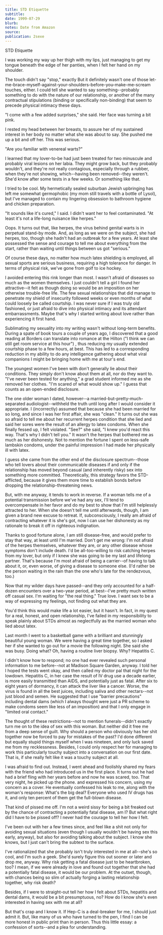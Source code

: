 ```yaml
---
title: STD Etiquette
subtitle:
date: 1999-07-29
blurb:
notes: Date from Amazon
source:
publication: 2sexe
---
```


STD Etiquette

I was working my way up her thigh with my lips, just managing to get my tongue beneath the edge of her panties, when I felt her hand on my shoulder.

The touch didn't say "stop," exactly But it definitely wasn't one of those let-me-brace-myself-against-your-shoulders-before-you-make-me-scream touches, either. I could tell she wanted to say something--probably something to do with the nature of our relationship, or another of the many contractual stipulations (binding or specifically non-binding) that seem to precede physical intimacy these days.

"I come with a few added surprises," she said. Her face was turning a bit pink.

I rested my head between her breasts, to assure her of my sustained interest in her body no matter what she was about to say. She pushed me up a bit and off her. This was serious.

"Are you familiar with venereal warts?"

I learned that my lover-to-be had just been treated for two minuscule and probably viral lesions on her labia. They might grow back, but they probably wouldn't, and they're not really contagious, especially through a rubber, when they're not showing, which--having been removed--they weren't. She'd know after some tests in a few weeks. Or something like that.

I tried to be cool. My hermetically sealed suburban Jewish upbringing has left me somewhat germophobic (my mom still travels with a bottle of Lysol), but I've managed to contain my lingering obsession to bathroom hygiene and chicken preparation.

"It sounds like it's cured," I said. I didn't want her to feel contaminated. "At least it's not a life-long nuisance like herpes."

Oops. It turns out that, like herpes, the virus behind genital warts is in perpetual stand-by mode. And, as long as we were on the subject, she had herpes, too, though she hadn't had an outbreak for a few years. At least she possessed the sense and courage to tell me about everything from the start, rather than waiting until things between us got "serious."

Of course these days, no matter how much latex shielding is employed, all sexual sports are serious business, requiring a high tolerance for danger. In terms of physical risk, we've gone from golf to ice hockey.

I avoided entering this rink longer than most. I wasn't afraid of diseases so much as the women themselves. I just couldn't tell a girl I found her attractive--it felt as though doing so would be an imposition on her otherwise trouble-free life. The few sexual relationships that did manage to penetrate my shield of insecurity followed weeks or even months of what could loosely be called courtship. I was never sure if I was truly old fashioned, or just afraid to dive into physical intimacy and its attendant embarrassments. Maybe that's why I started writing about love rather than experiencing it first hand.

Sublimating my sexuality into my writing wasn't without long-term benefits. During a spate of book tours a couple of years ago, I discovered that a good reading at Borders can translate into romance at the Hilton ("I think we can still get room service at this hour") , thus reducing my usually extended courtship phase to a few hours, at best. This has led to a corresponding reduction in my ability to do any intelligence gathering about what viral companions I might be bringing home with me at tour's end.

The youngest women I've been with don't generally lie about their conditions. They simply don't know about them at all, nor do they want to. "I've never been tested for anything," a grad student informed me as she removed her clothes. "I'm scared of what would show up." I guess that counts as an open-ended disclosure.

The one older woman I dated, however--a married-but-pretty-much-separated audiologist--withheld the truth until long after I would consider it appropriate. I (incorrectly) assumed that because she had been married for so long, and since I was her first affair, she was "clean." It turns out she was so afraid to tell me about her recurrent herpes condition that she lied and said her sores were the result of an allergy to latex condoms. When she finally fessed up, I felt violated. "See?" she said, "I knew you'd react this way. That's why I didn't tell you." It wasn't the herpes that bothered me as much as her dishonesty. Not to mention the fortune I spent on less-safe lambskin condoms, under the painful impression I had made her physically ill with latex.

I guess she came from the other end of the disclosure spectrum--those who tell lovers about their communicable diseases if and only if the relationship has moved beyond casual (and inherently risky) sex into something more committed. Theoretically, this strategy favors the STD-afflicted, because it gives them more time to establish bonds before dropping the relationship-threatening news.

But, with me anyway, it tends to work in reverse. If a woman tells me of a potential transmission before we've had any sex, I'll tend to overcompensate in her favor and do my best to show that I'm still helplessly attracted to her. When she doesn't tell me until afterwards, though, I am given a brand new excuse to retreat. If, subconsciously, I really am afraid of contracting whatever it is she's got, now I can use her dishonesty as my rationale to break it off in righteous indignation.

Thanks to good fortune alone, I am still disease-free, and would prefer to stay that way, at least until I'm married. Don't get me wrong: I'm not afraid of the herpes themselves, whatever they are, or any other disease whose symptoms don't include death. I'd be all-too-willing to risk catching herpes from my lover, but only if I knew she was going to be my last and lifelong partner. That's because I'm most afraid of being a carrier--of having to talk about it, or, even worse, of giving a disease to someone else. (I'd rather be the person waiting in the rain than the one who's late for the rendezvous, too.)

Now that my wilder days have passed--and they only accounted for a half-dozen encounters over a two-year period, at best--I've pretty much written off casual sex. I'm waiting for "the real thing." True love. I want sex to be a way of expressing my feelings, not finding out what they are.

You'd think this would make life a lot easier, but it hasn't. In fact, in my quest for a real, honest, and open relationship, I've failed in my responsibility to speak plainly about STDs almost as neglectfully as the married woman who lied about latex.

Last month I went to a basketball game with a brilliant and stunningly beautiful young woman. We were having a great time together, so I asked her if she wanted to go out for a movie the following night. She said she was busy. Doing what? Oh, having a routine liver biopsy. Why? Hepatitis C.

I didn't know how to respond; no one had ever revealed such personal information to me before--not at Madison Square Garden, anyway. I told her I hoped the tests went okay, and then called my doctor pal that night for the lowdown. Hepatitis C, in her case the result of IV drug use a decade earlier, is more easily transmitted than AIDS, and potentially just as fatal. After six to eight years of dormancy, it can attack the liver like a cancer. Worse, the virus is found in all the best juices, including saliva and other nectars--not just blood and semen. He suggested that I use "barrier precautions" including dental dams (which I always thought were just a PR scheme to make condoms seem like less of an imposition) and that I only engage in "limited oral contact."

The thought of these restrictions--not to mention funerals--didn't exactly turn me on to the idea of sex with this woman. But neither did it free me from a deep sense of guilt. Why should a person who obviously has her shit together now be forced to pay for mistakes of the past? I'd done different but equally stupid things myself when I was nineteen, and only luck saved me from my recklessness. Besides, I could only respect her for managing to work this particularly touchy subject into a conversation on our first date. That is, if she really felt like it was a touchy subject at all.

I was afraid to find out. Instead, I went ahead and foolishly shared my fears with the friend who had introduced us in the first place. It turns out he had had a brief fling with her years before and now he was scared, too. That very night, he picked up the phone. and expressed his concern, using my concern as a cover. He eventually confessed his leak to me, along with the woman's response: What's the big deal? Everyone who used IV drugs has it, and only ten percent of them get the full-blown disease.

That kind of pissed me off. I'm not a weird sissy for being a bit freaked out by the chance of contracting a potentially fatal disease, am I? But what right did I have to be pissed off? I never had the courage to tell her how I felt.

I've been out with her a few times since, and feel like a shit not only for avoiding sexual situations (even though I usually wouldn't be having sex this early, anyway), but also for avoiding talking about the subject. I know she knows, but I just can't bring the subtext to the surface.

I've rationalized that she probably isn't truly interested in me at all--she's so cool, and I'm such a geek. She'd surely figure this out sooner or later and drop me, anyway. Why risk getting a fatal disease just to be heartbroken, too? I mean, if we were already in love and found out together that she had a potentially fatal disease, it would be our problem. At the outset, though, with chances being so slim of actually forging a lasting relationship together, why risk death?

Besides, if I were to straight-out tell her how I felt about STDs, hepatitis and dental dams, it would be a bit presumptuous, no? How do I know she's even interested in having sex with me at all?

But that's crap and I know it. If Hep-C is a deal-breaker for me, I should just admit it. But, like many of us who have turned to the pen, I find I can be more honest in public print than in person. Thus this little essay: a confession of sorts--and a plea for understanding.
